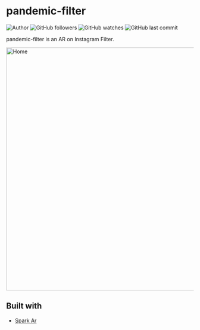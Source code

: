 # pandemic-filter
![Author](https://img.shields.io/badge/made%20by-faniabdullah-blue)
![GitHub followers](https://img.shields.io/github/followers/faniabdullah?style=social)
![GitHub watches](https://img.shields.io/github/stars/faniabdullah/pandemic-filter?style=social)
![GitHub last commit](https://img.shields.io/github/last-commit/faniabdullah/pandemic-filter)



pandemic-filter is an AR on Instagram Filter. 


<div>
<img src="https://i.imgur.com/ChR6gw2.png" alt="Home" height="650" style="margin-right: 16px">
</div>

## Built with
* [Spark Ar](https://sparkar.facebook.com/ar-studio/)

